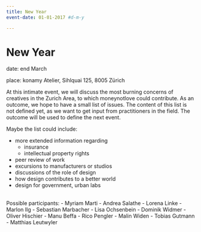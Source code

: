 ```yaml
---
title: New Year
event-date: 01-01-2017 #d-m-y

---
```


# New Year

date: end March

place: konamy Atelier, Sihlquai 125, 8005 Zürich

At this intimate event, we will discuss the most burning concerns of creatives in the Zurich Area, to which moneynotlove could contribute. As an outcome, we hope to have a small list of issues. The content of this list is not defined yet, as we want to get input from practitioners in the field. The outcome will be used to define the next event.

Maybe the list could include:
- more extended information regarding
  - insurance
  - intellectual property rights
- peer review of work
- excursions to manufacturers or studios
- discussions of the role of design
- how design contributes to a better world
- design for government, urban labs

<br/>
Possible participants:
- Myriam Marti
- Andrea Salathe
- Lorena Linke
- Marlon Ilg
- Sebastian Marbacher
- Lisa Ochsenbein
- Dominik Widmer
- Oliver Hischier
- Manu Beffa
- Rico Pengler
- Malin Widen
- Tobias Gutmann
- Matthias Leutwyler
